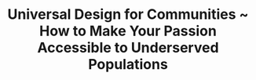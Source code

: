 ---
layout: interior
title: Universal Design for Communities ~ How to Make Your Passion Accessible to Underserved Populations
speaker: Zachary Lawrence
permalink: zachary-lawrence
image: img/20160129/zachary_lawrence.jpg
event: 20160129
video: 96umJO0okAc
favorite: Wichita is very much like taking as much of a big city as you can and cramming into a small town. There are many amenities that a larger city would have, but the character can still be very rural. There are growing pains and, if you are willing to explore the cracks and gaps, there are hidden treasures to be unearthed.
about: Zachary Scott Lawrence is the director of Roosevelt Education Center, a therapeutic alternative K-12 school in Wellington, KS. He has been a teacher, administrator, and volunteer working with people with past trauma, mental illness, and/or behavioral disorders for 14 years.
twitter: 
facebook: zslawrence
instagram: 
linkedin: 
website: 
email: zslawrence0@gmail.com
telephone: 
---